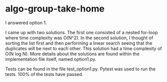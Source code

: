 # algo-group-take-home

I answered option 1.

I came up with two solutions. The first one consisted of a nested for-loop
where time complexity was O(N^2). In the second solution, I thought of sorting 
the list first and then performing a linear search seeing that the duplicates
will be next to each other. This solution had a time complexity of O(N log N).
More details about the solutions are found within the implementation file
itself, named option1.py.

Tests can be found in the file test_option1.py. Pytest was used to run the tests.
100% of the tests have passed.